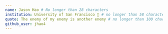 ```yaml
---
name: Jason Hao # No longer than 28 characters
institution: University of San Francisco 🚩 # no longer than 58 characters
quote: The enemy of my enemy is another enemy # no longer than 100 characters, avoid using quotes(") to guarantee the format remains the same.
github_user: jhao4
---
```

